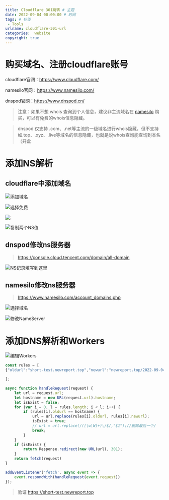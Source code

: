 ```yaml
---
title: Cloudflare 301跳转 # 主题
date: 2022-09-04 00:00:00 # 时间
tags: # 标签
 - Tools
urlname: cloudflare-301-url
categories:  website
copyright: true
---
```

# 购买域名、注册cloudflare账号
cloudflare官网：https://www.cloudflare.com/

namesilo官网：https://www.namesilo.com/

dnspod官网：https://www.dnspod.cn/

> 注意：如果不想 whois 查询到个人信息，建议非主流域名在 [namesilo](https://www.namesilo.com/) 购买，可以有免费的whois信息隐藏。

> dnspod 仅支持 .com、.net等主流的一级域名进行whois隐藏，但不支持如.top、.xyz、.live等域名的信息隐藏，也就是说whois查询能查询到本名（开盒
<!-- more -->  
# 添加NS解析
## cloudflare中添加域名
![添加域名](https://gd-obj-001.gd2.qingstor.com/haruki/blog/cn/2022/5F340345564EACF17BCA4B89B1E262779A2D32CABDE4F6E494D45E40FD42A7D2.png)

![选择免费](https://gd-obj-001.gd2.qingstor.com/haruki/blog/cn/2022/3528E49703BABDB9EE3B5E63E5A63EAE32C75D99FE32A1E2F7249A62FD1B7DE3.png)

![](https://gd-obj-001.gd2.qingstor.com/haruki/blog/cn/2022/4C146869F59CF5BF6400C5CE2CB63F98186F4DF75CFE5F86F720457FA97E01E9.png)

![复制两个NS值](https://gd-obj-001.gd2.qingstor.com/haruki/blog/cn/2022/829C11EA78DD0E39B8D94FA4DCAA06CC104F451282F6CC014D92CE7431C6A94C.png)

## dnspod修改ns服务器
> https://console.cloud.tencent.com/domain/all-domain

![NS记录填写到这里](https://gd-obj-001.gd2.qingstor.com/haruki/blog/cn/2022/63CDA084EA205938EFDD34965DA0B14777989D16F72A4BF9FCBAD5CABCE6F827.png)

## namesilo修改ns服务器
> https://www.namesilo.com/account_domains.php

![选择域名](https://gd-obj-001.gd2.qingstor.com/haruki/blog/cn/2022/B5DDEDA418F36157C835DA235BA775A9AC354B93EE763D05C05F83CADC9A77D5.png)


![修改NameServer](https://gd-obj-001.gd2.qingstor.com/haruki/blog/cn/2022/9FDF844D910F637DEB6C82647EC4E10E232B109A22E974EBEC582E07597BB683.png)

# 添加DNS解析和Workers

![编辑Workers](https://gd-obj-001.gd2.qingstor.com/haruki/blog/cn/2022/36C2EE20809A34E19037B12D9B2971DB4EF122F94257EDDE75CB0B5D11D98360.png)


```JavaScript
const rules = [
{"oldurl":"short-test.newreport.top","newurl":"newreport.top/2022-09-04/cloudflare-301-url"},

];

async function handleRequest(request) {
    let url = request.url;
    let hostname = new URL(request.url).hostname;
    let isExist = false;
    for (var i = 0, l = rules.length; i < l; i++) {
        if (rules[i].oldurl == hostname) {
            url = url.replace(rules[i].oldurl, rules[i].newurl);
            isExist = true;
            // url = url.replace(/([\w\W]+)\/$/,"$1");//删除最后一个/
            break;
        }
    }
    if (isExist) {
        return Response.redirect(new URL(url), 301);
    }
    return fetch(request)
}

addEventListener('fetch', async event => {
    event.respondWith(handleRequest(event.request))
});
```
> 验证 https://short-test.newreport.top